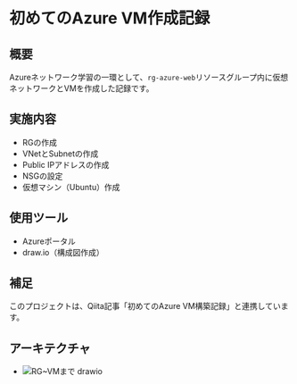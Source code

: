 # 初めてのAzure VM作成記録

## 概要
Azureネットワーク学習の一環として、`rg-azure-web`リソースグループ内に仮想ネットワークとVMを作成した記録です。

## 実施内容
- RGの作成
- VNetとSubnetの作成
- Public IPアドレスの作成
- NSGの設定
- 仮想マシン（Ubuntu）作成

## 使用ツール
- Azureポータル
- draw.io（構成図作成）

## 補足
このプロジェクトは、Qiita記事「初めてのAzure VM構築記録」と連携しています。

## アーキテクチャ
- ![RG~VMまで drawio](https://github.com/user-attachments/assets/a8ad9988-72e4-4b1b-9c36-34f9b982955b)
